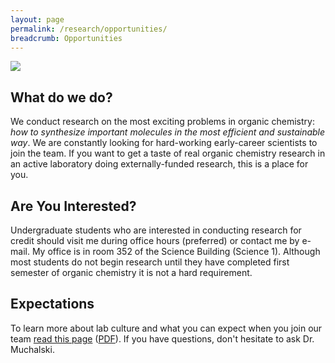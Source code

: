 ```yaml
---
layout: page
permalink: /research/opportunities/
breadcrumb: Opportunities
---
```


![](https://ak9.picdn.net/shutterstock/videos/13678460/thumb/3.jpg)

## What do we do?

We conduct research on the most exciting problems in organic chemistry: _how to synthesize important molecules in the most efficient and sustainable way_. We are constantly looking for hard-working early-career scientists to join the team. If you want to get a taste of real organic chemistry research in an active laboratory doing externally-funded research, this is a place for you.

## Are You Interested?

Undergraduate students who are interested in conducting research for credit should visit me during office hours (preferred) or contact me by e-mail. My office is in room 352 of the Science Building (Science 1). Although most students do not begin research until they have completed first semester of organic chemistry it is not a hard requirement.

## Expectations

To learn more about lab culture and what you can expect when you join our team [read this page][hmlab-os] ([PDF][hmlab-os-pdf]). If you have questions, don't hesitate to ask Dr. Muchalski.

[hmlab-os]: /hmlab-standards.html
[hmlab-os-pdf]: /HMLab-Operating-System.pdf
